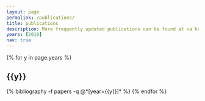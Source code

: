 ```yaml
---
layout: page
permalink: /publications/
title: publications
description: More frequently updated publications can be found at <a href="https://scholar.google.com/citations?user=opYjaesAAAAJ&hl" target="_blank">Google Scholar</a>.
years: [2019]
nav: true
---
```


<div class="publications">

{% for y in page.years %}
  <h2 class="year">{{y}}</h2>
  {% bibliography -f papers -q @*[year={{y}}]* %}
{% endfor %}

</div>
